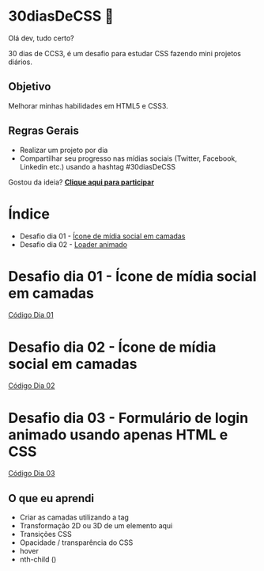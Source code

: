 # 30diasDeCSS 🎫
 

Olá dev, tudo certo?

30 dias de CCS3, é um desafio para estudar CSS fazendo mini projetos diários.

## Objetivo
Melhorar minhas habilidades em HTML5 e CSS3.

## Regras Gerais
* Realizar um projeto por dia
* Compartilhar seu progresso nas mídias sociais (Twitter, Facebook, Linkedin etc.) usando a hashtag #30diasDeCSS

Gostou da ideia? <a href="https://github.com/HeberSilverio/30diasDeCSS/issues/1"> <strong> Clique aqui para participar</strong></a>

# Índice
 
* Desafio dia 01 - <a href="https://github.com/HeberSilverio/30diasDeCSS#desafio-dia-01---%C3%ADcone-de-m%C3%ADdia-social-em-camadas">Ícone de mídia social em camadas</a> 
* Desafio dia 02 - <a href="https://github.com/HeberSilverio/30diasDeCSS/tree/main/Dia%2002">Loader animado</a> 

# Desafio dia 01 - Ícone de mídia social em camadas
<a target="_blank" rel="noopener noreferrer" href=" https://user-images.githubusercontent.com/37448340/88348819-d38d7000-cd24-11ea-99d1-39b04afb77f2.gif">
<a href="https://github.com/HeberSilverio/30diasDeCSS/tree/main/Dia%2001">Código Dia 01</a> </br>
<a href=""></a> 

# Desafio dia 02 - Ícone de mídia social em camadas
<a href="https://github.com/HeberSilverio/30diasDeCSS/tree/main/Dia%2002">Código Dia 02</a> </br>
<a href=""></a> 

# Desafio dia 03 - Formulário de login animado usando apenas HTML e CSS
<a href="https://github.com/HeberSilverio/30diasDeCSS/tree/main/Dia%2003">Código Dia 03</a> </br>
<a href=""></a> 

## O que eu aprendi
* Criar as camadas utilizando a tag <span>
* Transformação 2D ou 3D de um elemento aqui
* Transições CSS
* Opacidade / transparência do CSS
* hover
* nth-child ()
